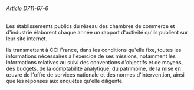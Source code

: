 ###### Article D711-67-6

Les établissements publics du réseau des chambres de commerce et d'industrie élaborent chaque année un rapport d'activité qu'ils publient sur leur site internet.

Ils transmettent à CCI France, dans les conditions qu'elle fixe, toutes les informations nécessaires à l'exercice de ses missions, notamment les informations relatives au suivi des conventions d'objectifs et de moyens, des budgets, de la comptabilité analytique, du patrimoine, de la mise en œuvre de l'offre de services nationale et des normes d'intervention, ainsi que les réponses aux enquêtes qu'elle diligente.

